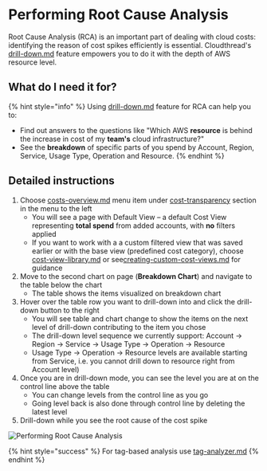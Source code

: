 # Performing Root Cause Analysis

Root Cause Analysis (RCA)​ is an important part of dealing with cloud costs: identifying the reason of cost spikes efficiently is essential. Cloudthread's [drill-down.md](../fundamentals/cost-transparency/drill-down.md "mention") feature empowers you to do it with the depth of AWS resource level.

## What do I need it for? <a href="#what-do-i-need-it-for" id="what-do-i-need-it-for"></a>

{% hint style="info" %}
Using [drill-down.md](../fundamentals/cost-transparency/drill-down.md "mention") feature for RCA can help you to:

* Find out answers to the questions like "Which AWS **resource** is behind the increase in cost of my **team's** cloud infrastructure?"
* See the **breakdown** of specific parts of you spend by Account, Region, Service, Usage Type, Operation and Resource.
{% endhint %}

## Detailed instructions <a href="#detailed-instructions" id="detailed-instructions"></a>

1. Choose [costs-overview.md](../fundamentals/cost-transparency/costs-overview.md "mention") menu item under [cost-transparency](../fundamentals/cost-transparency/ "mention") section in the menu to the left
   * You will see a page with Default View – a default Cost View representing **total spend** from added accounts, with **no** filters applied
   * If you want to work with a a custom filtered view that was saved earlier or with the base view (predefined cost category), choose [cost-view-library.md](../fundamentals/cost-transparency/cost-view-library.md "mention") or see[creating-custom-cost-views.md](creating-custom-cost-views.md "mention") for guidance
2. Move to the second chart on page (**Breakdown Chart**) and navigate to the table below the chart
   * The table shows the items visualized on breakdown chart
3. Hover over the table row you want to drill-down into and click the drill-down button to the right
   * You will see table and chart change to show the items on the next level of drill-down contributing to the item you chose
   * The drill-down level sequence we currently support: Account -> Region -> Service -> Usage Type -> Operation -> Resource
   * Usage Type -> Operation -> Resource levels are available starting from Service, i.e. you cannot drill down to resource right from Account level)
4. Once you are in drill-down mode, you can see the level you are at on the control line above the table
   * You can change levels from the control line as you go
   * Going level back is also done through control line by deleting the latest level
5. Drill-down while you see the root cause of the cost spike

![Performing Root Cause Analysis](../.gitbook/assets/performing-root-cause-analysis\_demo.gif)

{% hint style="success" %}
For tag-based analysis use [tag-analyzer.md](../fundamentals/cost-transparency/tag-analyzer.md "mention")
{% endhint %}
